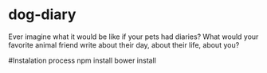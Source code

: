 # dog-diary
Ever imagine what it would be like if your pets had diaries? What would your favorite animal friend write about their day, about their life, about you?

#Instalation process
npm install
bower install
